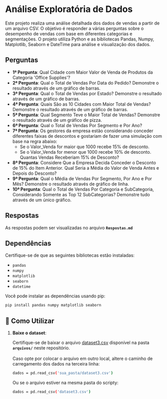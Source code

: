 # Análise Exploratória de Dados

Este projeto realiza uma análise detalhada dos dados de vendas a partir de um arquivo CSV. O objetivo é responder a várias perguntas sobre o desempenho de vendas com base em diferentes categorias e segmentações. O projeto utiliza Python e as bibliotecas Pandas, Numpy, Matplotlib, Seaborn e DateTime para análise e visualização dos dados.

## Perguntas
- **1ª Pergunta**: Qual Cidade com Maior Valor de Venda de Produtos da Categoria 'Office Supplies'?
- **2ª Pergunta**: Qual o Total de Vendas Por Data do Pedido? Demonstre o resultado através de um gráfico de barras.
- **3ª Pergunta**: Qual o Total de Vendas por Estado? Demonstre o resultado através de um gráfico de barras.
- **4ª Pergunta**: Quais São as 10 Cidades com Maior Total de Vendas? Demonstre o resultado através de um gráfico de barras.
- **5ª Pergunta**: Qual Segmento Teve o Maior Total de Vendas? Demonstre o resultado através de um gráfico de pizza.
- **6ª Pergunta**: Qual o Total de Vendas Por Segmento e Por Ano?
- **7ª Pergunta**: Os gestores da empresa estão considerando conceder diferentes faixas de descontos e gostariam de fazer uma simulação com base na regra abaixo: 
  - Se o Valor_Venda for maior que 1000 recebe 15% de desconto.
  - Se o Valor_Venda for menor que 1000 recebe 10% de desconto. <br>
  Quantas Vendas Receberiam 15% de Desconto?
- **8ª Pergunta**: Considere Que a Empresa Decida Conceder o Desconto de 15% do Item Anterior. Qual Seria a Média do Valor de Venda Antes e Depois do Desconto?
- **9ª Pergunta**: Qual o Média de Vendas Por Segmento, Por Ano e Por Mês? Demonstre o resultado através de gráfico de linha.
- **10ª Pergunta**: Qual o Total de Vendas Por Categoria e SubCategoria, Considerando Somente as Top 12 SubCategorias? Demonstre tudo através de um único gráfico.

## Respostas

As respostas podem ser visualizadas no arquivo **`Respostas.md`**

## Dependências

Certifique-se de que as seguintes bibliotecas estão instaladas:

- `pandas`
- `numpy`
- `matplotlib`
- `seaborn`
- `datetime`

Você pode instalar as dependências usando pip:

```bash
pip install pandas numpy matplotlib seaborn
```

## 🚀 Como Utilizar

1. **Baixe o dataset**:

   Certifique-se de baixar o arquivo [dataset3.csv](https://github.com/Pabl0Maciel/Programas-e-Projetos/blob/main/arquivos/dataset3.csv) disponível na pasta **`arquivos/`** neste repositório. <br><br>
   Caso opte por colocar o arquivo em outro local, altere o caminho de carregamento dos dados na terceira linha:
   ```bash
   dados = pd.read_csv('sua_pasta/dataset3.csv')
   ```
   Ou se o arquivo estiver na mesma pasta do scripty:
   ```bash
   dados = pd.read_csv('dataset3.csv')
   ```
   


